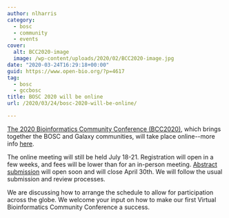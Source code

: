 ```yaml
---
author: nlharris
category:
  - bosc
  - community
  - events
cover:
  alt: BCC2020-image
  image: /wp-content/uploads/2020/02/BCC2020-image.jpg
date: "2020-03-24T16:29:18+00:00"
guid: https://www.open-bio.org/?p=4617
tag:
  - bosc
  - gccbosc
title: BOSC 2020 will be online
url: /2020/03/24/bosc-2020-will-be-online/

---
```

[The 2020 Bioinformatics Community Conference (BCC2020)](https://bcc2020.github.io/), which brings together the BOSC and Galaxy communities, will take place online--more info [here](https://bcc2020.github.io/blog/going-virtual).

The online meeting will still be held July 18-21. Registration will open in a few weeks, and fees will be lower than for an in-person meeting. [Abstract submission](/events/bosc/submit/) will open soon and will close April 30th. We will follow the usual submission and review processes.

We are discussing how to arrange the schedule to allow for participation across the globe. We welcome your input on how to make our first Virtual Bioinformatics Community Conference a success.
